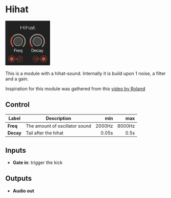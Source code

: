 # Hihat

![Hihat](../images/hihat.png)

This is a module with a hihat-sound. Internally it is build upon 1 noise, a filter and a gain.

Inspiration for this module was gathered from this [video by Roland](https://www.youtube.com/watch?v=RyEq1U0EvSs)

## Control

| Label | Description | min | max |
| ----- | ----------- | --: | --: |
| **Freq** | The amount of oscillator sound | 2000Hz | 8000Hz |
| **Decay** | Tail after the hihat | 0.05s | 0.5s |

## Inputs

* **Gate in**: trigger the kick

## Outputs

* **Audio out**
